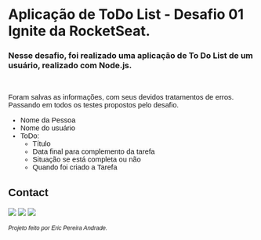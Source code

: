 # Aplicação de ToDo List - Desafio 01 Ignite da RocketSeat.

### Nesse desafio, foi realizado uma aplicação de To Do List de um usuário, realizado com Node.js.

<span style="font-family: 'Poppins', sans-serif;font-size:11pt">

<br />

Foram salvas as informações, com seus devidos tratamentos de erros. Passando em todos os testes propostos pelo desafio.

- Nome da Pessoa
- Nome do usuário
- ToDo: 
   - Título
   - Data final para complemento da tarefa
   - Situação se está completa ou não
   - Quando foi criado a Tarefa
  </span>

## Contact

<div> 
  
  <a href = "mailto:ericpandrade085@gmail.com"><img src="https://img.shields.io/badge/-Gmail-%23333?style=for-the-badge&logo=gmail&logoColor=red" target="_blank"></a>
  <a href="https://www.linkedin.com/in/eric-andrade-872a01210/" target="_blank"><img src="https://img.shields.io/badge/-LinkedIn-%230077B5?style=for-the-badge&logo=linkedin&logoColor=white" target="_blank"></a> 
  <a href="https://api.whatsapp.com/send?phone=+5585989828188&text=Olá! Gostaria de entrar em contato." target="_blank"><img src="https://img.shields.io/badge/WhatsApp-25D366?style=for-the-badge&logo=whatsapp&logoColor=white" target="_blank"></a>

</div>

<span style="font-family: 'Poppins', sans-serif;font-size:9pt; font-style:italic">
Projeto feito por Eric Pereira Andrade.
</span>
